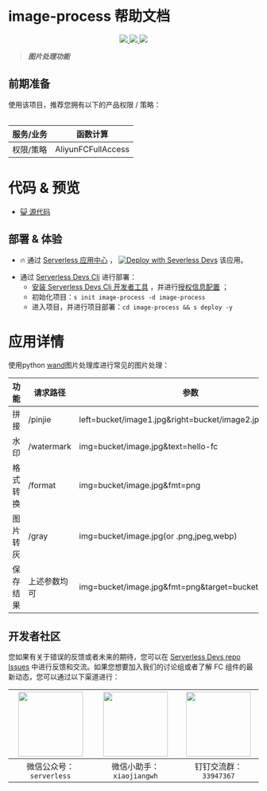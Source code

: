# image-process 帮助文档

<p align="center" class="flex justify-center">
    <a href="https://www.serverless-devs.com" class="ml-1">
    <img src="http://editor.devsapp.cn/icon?package=image-process&type=packageType">
  </a>
  <a href="http://www.devsapp.cn/details.html?name=image-process" class="ml-1">
    <img src="http://editor.devsapp.cn/icon?package=image-process&type=packageVersion">
  </a>
  <a href="http://www.devsapp.cn/details.html?name=image-process" class="ml-1">
    <img src="http://editor.devsapp.cn/icon?package=image-process&type=packageDownload">
  </a>
</p>

<description>

> ***图片处理功能***

</description>

<table>

## 前期准备
使用该项目，推荐您拥有以下的产品权限 / 策略：

| 服务/业务 | 函数计算 |      
| --- |  --- |   
| 权限/策略 | AliyunFCFullAccess |  

</table>

<codepre id="codepre">

# 代码 & 预览

- [ :smiley_cat:  源代码](https://github.com/devsapp/image-process)

</codepre>

<deploy>

## 部署 & 体验

<appcenter>

-  :fire:  通过 [Serverless 应用中心](https://fcnext.console.aliyun.com/applications/create?template=image-process) ，
[![Deploy with Severless Devs](https://img.alicdn.com/imgextra/i1/O1CN01w5RFbX1v45s8TIXPz_!!6000000006118-55-tps-95-28.svg)](https://fcnext.console.aliyun.com/applications/create?template=image-process)  该应用。 

</appcenter>

- 通过 [Serverless Devs Cli](https://www.serverless-devs.com/serverless-devs/install) 进行部署：
    - [安装 Serverless Devs Cli 开发者工具](https://www.serverless-devs.com/serverless-devs/install) ，并进行[授权信息配置](https://www.serverless-devs.com/fc/config) ；
    - 初始化项目：`s init image-process -d image-process`   
    - 进入项目，并进行项目部署：`cd image-process && s deploy -y`

</deploy>

<appdetail id="flushContent">

# 应用详情

使用python [wand](https://docs.wand-py.org/en/0.5.6/index.html)图片处理库进行常见的图片处理：

| 功能   | 请求路径      | 参数                                                    |   
|------|-----------|-------------------------------------------------------|  
| 拼接   | /pinjie   | left=bucket/image1.jpg&right=bucket/image2.jpg        |    
| 水印   | /watermark | img=bucket/image.jpg&text=hello-fc                    |    
| 格式转换 | /format   | img=bucket/image.jpg&fmt=png                          |    
| 图片转灰 | /gray | img=bucket/image.jpg(or .png,jpeg,webp)               |
| 保存结果 | 上述参数均可    | img=bucket/image.jpg&fmt=png&target=bucket/output.png |    

</appdetail>

<devgroup>

## 开发者社区

您如果有关于错误的反馈或者未来的期待，您可以在 [Serverless Devs repo Issues](https://github.com/serverless-devs/serverless-devs/issues) 中进行反馈和交流。如果您想要加入我们的讨论组或者了解 FC 组件的最新动态，您可以通过以下渠道进行：

<p align="center">

| <img src="https://serverless-article-picture.oss-cn-hangzhou.aliyuncs.com/1635407298906_20211028074819117230.png" width="130px" > | <img src="https://serverless-article-picture.oss-cn-hangzhou.aliyuncs.com/1635407044136_20211028074404326599.png" width="130px" > | <img src="https://serverless-article-picture.oss-cn-hangzhou.aliyuncs.com/1635407252200_20211028074732517533.png" width="130px" > |
|--- | --- | --- |
| <center>微信公众号：`serverless`</center> | <center>微信小助手：`xiaojiangwh`</center> | <center>钉钉交流群：`33947367`</center> | 

</p>

</devgroup>
